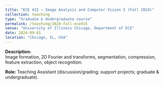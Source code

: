 ```yaml
---
title: "ECE 415 – Image Analysis and Computer Vision I (Fall 2024)"
collection: teaching
type: "Graduate & Undergraduate course"
permalink: /teaching/2024-fall-ece415
venue: "University of Illinois Chicago, Department of ECE"
date: 2024-09-01
location: "Chicago, IL, USA"
---
```


**Description:**  
Image formation, 2D Fourier and transforms, segmentation, compression, feature extraction, object recognition.  


**Role:** Teaching Assistant (discussion/grading; support projects; graduate & undergraduate).
